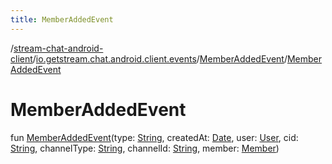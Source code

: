 ```yaml
---
title: MemberAddedEvent
---
```

/[stream-chat-android-client](../../index.md)/[io.getstream.chat.android.client.events](../index.md)/[MemberAddedEvent](index.md)/[MemberAddedEvent](MemberAddedEvent.md)  
  
  
  
# MemberAddedEvent  
fun [MemberAddedEvent](MemberAddedEvent.md)(type: [String](https://kotlinlang.org/api/latest/jvm/stdlib/kotlin/-string/index.html), createdAt: [Date](https://developer.android.com/reference/kotlin/java/util/Date.html), user: [User](../../io.getstream.chat.android.client.models/User/index.md), cid: [String](https://kotlinlang.org/api/latest/jvm/stdlib/kotlin/-string/index.html), channelType: [String](https://kotlinlang.org/api/latest/jvm/stdlib/kotlin/-string/index.html), channelId: [String](https://kotlinlang.org/api/latest/jvm/stdlib/kotlin/-string/index.html), member: [Member](../../io.getstream.chat.android.client.models/Member/index.md))

